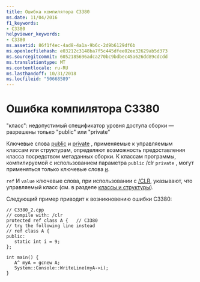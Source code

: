 ```yaml
---
title: Ошибка компилятора C3380
ms.date: 11/04/2016
f1_keywords:
- C3380
helpviewer_keywords:
- C3380
ms.assetid: 86f1f4ec-4ad8-4a1a-9b6c-2d9b6129df6b
ms.openlocfilehash: e03212c3148ba7f5c445dfee02ee32629ab5d373
ms.sourcegitcommit: 6052185696adca270bc9bdbec45a626dd89cdcdd
ms.translationtype: MT
ms.contentlocale: ru-RU
ms.lasthandoff: 10/31/2018
ms.locfileid: "50668589"
---
```

# <a name="compiler-error-c3380"></a>Ошибка компилятора C3380

"класс": недопустимый спецификатор уровня доступа сборки — разрешены только "public" или "private"

Ключевые слова [public](../../cpp/public-cpp.md) и [private](../../cpp/private-cpp.md) , применяемые к управляемым классам или структурам, определяют возможность предоставления класса посредством метаданных сборки. К классам программы, компилируемой с использованием параметра `public` /clr `private` , могут применяться только ключевые слова [и](../../build/reference/clr-common-language-runtime-compilation.md).

`ref` И `value` ключевые слова, при использовании с [/CLR](../../build/reference/clr-common-language-runtime-compilation.md), указывают, что управляемый класс (см. в разделе [классы и структуры](../../windows/classes-and-structs-cpp-component-extensions.md)).

Следующий пример приводит к возникновению ошибки C3380:

```
// C3380_2.cpp
// compile with: /clr
protected ref class A {   // C3380
// try the following line instead
// ref class A {
public:
   static int i = 9;
};

int main() {
   A^ myA = gcnew A;
   System::Console::WriteLine(myA->i);
}
```
